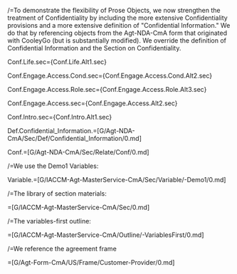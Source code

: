 /=To demonstrate the flexibility of Prose Objects, we now strengthen the treatment of Confidentiality by including the more extensive Confidentiality provisions and a more extensive definition of "Confidential Information."  We do that by referencing objects from the Agt-NDA-CmA form that originated with CooleyGo (but is substantially modified).  We override the definition of Confidential Information and the Section on Confidentiality.

Conf.Life.sec={Conf.Life.Alt1.sec}

Conf.Engage.Access.Cond.sec={Conf.Engage.Access.Cond.Alt2.sec}

Conf.Engage.Access.Role.sec={Conf.Engage.Access.Role.Alt3.sec}

Conf.Engage.Access.sec={Conf.Engage.Access.Alt2.sec}

Conf.Intro.sec={Conf.Intro.Alt1.sec}

Def.Confidential_Information.=[G/Agt-NDA-CmA/Sec/Def/Confidential_Information/0.md]

Conf.=[G/Agt-NDA-CmA/Sec/Relate/Conf/0.md]

/=We use the Demo1 Variables:

Variable.=[G/IACCM-Agt-MasterService-CmA/Sec/Variable/-Demo1/0.md]

/=The library of section materials:

=[G/IACCM-Agt-MasterService-CmA/Sec/0.md]

/=The variables-first outline:

=[G/IACCM-Agt-MasterService-CmA/Outline/-VariablesFirst/0.md]

/=We reference the agreement frame

=[G/Agt-Form-CmA/US/Frame/Customer-Provider/0.md]